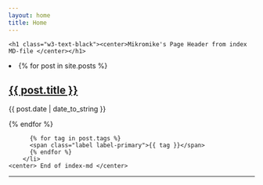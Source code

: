 ```yaml
---
layout: home
title: Home
---
```

<div style="margin-left:1px">

  <div class="w3-container w3-white">

    <h1 class="w3-text-black"><center>Mikromike's Page Header from index MD-file </center></h1>
  <li>
    {% for post in site.posts %}
      <a href="{{ post.url }}"> <h2>{{ post.title }}</h2> </a>
        <p>{{ post.date | date_to_string }}</p>
    {% endfor %}


          {% for tag in post.tags %}
          <span class="label label-primary">{{ tag }}</span>
          {% endfor %}
        </li>
    <center> End of index-md </center>
<hr>   
</div>
